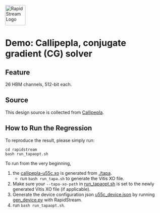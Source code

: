 <!--
Copyright (c) 2024 RapidStream Design Automation, Inc. and contributors.
All rights reserved. The contributor(s) of this file has/have agreed to the
RapidStream Contributor License Agreement.
-->

<img src="https://imagedelivery.net/AU8IzMTGgpVmEBfwPILIgw/1b565657-df33-41f9-f29e-0d539743e700/128" width="64px" alt="RapidStream Logo" />

# Demo: Callipepla, conjugate gradient (CG) solver

## Feature

26 HBM channels, 512-bit each.

## Source

This design source is collected from [Callipepla](https://github.com/UCLA-VAST/Callipepla).

## How to Run the Regression

To reproduce the result, please simply run:
```
cd rapidstream
bash run_tapaopt.sh
```

To run from the very beginning,
1. the [callipepla-u55c.xo](./rapidstream/callipepla-u55c.xo) is generated from [./tapa](./tapa/).
   * run `bash run_tapa.sh` to generate the Vitis XO file.
2. Make sure your `--tapa-xo-path` in [run_tapaopt.sh](./rapidstream/run_tapaopt.sh) is set to the newly generated Vitis XO file (if applicable).
3. Generate the device configuration json [u55c_device.json](./rapidstream/u55c_device.json) by running [gen_device.py](./rapidstream/gen_device.py) with RapidStream.
4. run `bash run_tapaopt.sh`.
